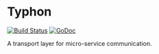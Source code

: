 # Typhon

[![Build Status](https://travis-ci.org/mondough/typhon.svg?branch=master)](https://travis-ci.org/mondough/typhon)
[![GoDoc](https://godoc.org/github.com/mondough/typhon?status.svg)](https://godoc.org/github.com/mondough/typhon)

A transport layer for micro-service communication.
